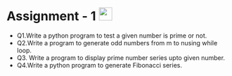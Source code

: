 # Assignment - 1 <img src="https://media4.giphy.com/media/JGVBFc387THHmFb0Ae/giphy.gif?cid=ecf05e47ycpbsyd9ngjrx5dv7env3wel1m84nvj1t9stzimc&rid=giphy.gif&ct=s" width=30px>

- Q1.Write a python program to test a given number is prime or not.
- Q2.Write a program to generate odd numbers from m to nusing while loop.
- Q3. Write a program to display prime number series upto given number. 
- Q4.Write a python program to generate Fibonacci series.

